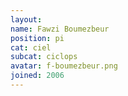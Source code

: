 ```yaml
---
layout:
name: Fawzi Boumezbeur
position: pi
cat: ciel
subcat: ciclops
avatar: f-boumezbeur.png
joined: 2006
---
```


